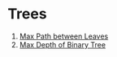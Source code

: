 # Trees

1. [Max Path between Leaves](https://github.com/LenarBad/interview-questions/blob/main/trees/max-path-sum-between-leaves-in-beenary-tree.java)
2. [Max Depth of Binary Tree](https://github.com/LenarBad/interview-questions/blob/main/trees/max-depth-of-binary-tree.java)
